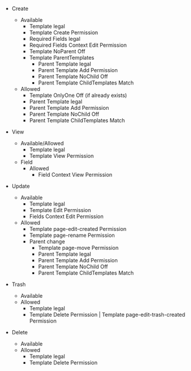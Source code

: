 - Create
  - Available
    - Template legal
    - Template Create Permission
    - Required Fields legal
    - Required Fields Context Edit Permission
    - Template NoParent Off
    - Template ParentTemplates
      - Parent Template legal
      - Parent Template Add Permission
      - Parent Template NoChild Off
      - Parent Template ChildTemplates Match
  - Allowed
    - Template OnlyOne Off (if already exists)
    - Parent Template legal
    - Parent Template Add Permission
    - Parent Template NoChild Off
    - Parent Template ChildTemplates Match

- View
  - Available/Allowed
    - Template legal
    - Template View Permission
  - Field
    - Allowed
      - Field Context View Permission

- Update
  - Available
    - Template legal
    - Template Edit Permission
    - Fields Context Edit Permission
  - Allowed
    - Template page-edit-created Permission
    - Template page-rename Permission
    - Parent change
      - Template page-move Permission
      - Parent Template legal
      - Parent Template Add Permission
      - Parent Template NoChild Off
      - Parent Template ChildTemplates Match

- Trash
  - Available
  - Allowed
    - Template legal
    - Template Delete Permission | Template page-edit-trash-created Permission

- Delete
  - Available
  - Allowed
    - Template legal
    - Template Delete Permission
